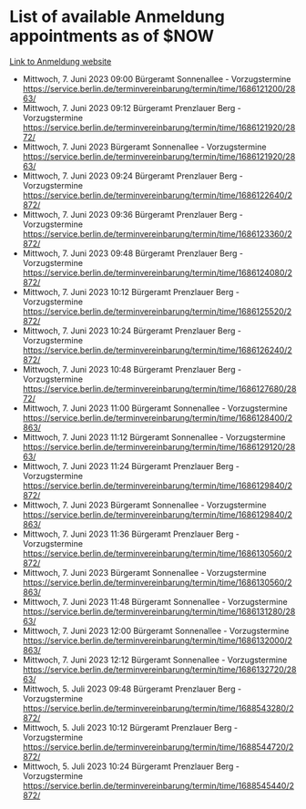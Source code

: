 # List of available Anmeldung appointments as of $NOW
[Link to Anmeldung website](https://service.berlin.de/terminvereinbarung/termin/tag.php?termin=1&anliegen[]=120686&dienstleisterlist=122210,122217,327316,122219,327312,122227,327314,122231,327346,122243,327348,122254,122252,329742,122260,329745,122262,329748,122271,327278,122273,327274,122277,327276,330436,122280,327294,122282,327290,122284,327292,122291,327270,122285,327266,122286,327264,122296,327268,150230,329760,122297,327286,122294,327284,122312,329763,122314,329775,122304,327330,122311,327334,122309,327332,317869,122281,327352,122279,329772,122283,122276,327324,122274,327326,122267,329766,122246,327318,122251,327320,122257,327322,122208,327298,122226,327300&herkunft=http%3A%2F%2Fservice.berlin.de%2Fdienstleistung%2F120686%2F)
- Mittwoch, 7. Juni 2023 09:00 Bürgeramt Sonnenallee - Vorzugstermine https://service.berlin.de/terminvereinbarung/termin/time/1686121200/2863/
- Mittwoch, 7. Juni 2023 09:12 Bürgeramt Prenzlauer Berg - Vorzugstermine https://service.berlin.de/terminvereinbarung/termin/time/1686121920/2872/
- Mittwoch, 7. Juni 2023  Bürgeramt Sonnenallee - Vorzugstermine https://service.berlin.de/terminvereinbarung/termin/time/1686121920/2863/
- Mittwoch, 7. Juni 2023 09:24 Bürgeramt Prenzlauer Berg - Vorzugstermine https://service.berlin.de/terminvereinbarung/termin/time/1686122640/2872/
- Mittwoch, 7. Juni 2023 09:36 Bürgeramt Prenzlauer Berg - Vorzugstermine https://service.berlin.de/terminvereinbarung/termin/time/1686123360/2872/
- Mittwoch, 7. Juni 2023 09:48 Bürgeramt Prenzlauer Berg - Vorzugstermine https://service.berlin.de/terminvereinbarung/termin/time/1686124080/2872/
- Mittwoch, 7. Juni 2023 10:12 Bürgeramt Prenzlauer Berg - Vorzugstermine https://service.berlin.de/terminvereinbarung/termin/time/1686125520/2872/
- Mittwoch, 7. Juni 2023 10:24 Bürgeramt Prenzlauer Berg - Vorzugstermine https://service.berlin.de/terminvereinbarung/termin/time/1686126240/2872/
- Mittwoch, 7. Juni 2023 10:48 Bürgeramt Prenzlauer Berg - Vorzugstermine https://service.berlin.de/terminvereinbarung/termin/time/1686127680/2872/
- Mittwoch, 7. Juni 2023 11:00 Bürgeramt Sonnenallee - Vorzugstermine https://service.berlin.de/terminvereinbarung/termin/time/1686128400/2863/
- Mittwoch, 7. Juni 2023 11:12 Bürgeramt Sonnenallee - Vorzugstermine https://service.berlin.de/terminvereinbarung/termin/time/1686129120/2863/
- Mittwoch, 7. Juni 2023 11:24 Bürgeramt Prenzlauer Berg - Vorzugstermine https://service.berlin.de/terminvereinbarung/termin/time/1686129840/2872/
- Mittwoch, 7. Juni 2023  Bürgeramt Sonnenallee - Vorzugstermine https://service.berlin.de/terminvereinbarung/termin/time/1686129840/2863/
- Mittwoch, 7. Juni 2023 11:36 Bürgeramt Prenzlauer Berg - Vorzugstermine https://service.berlin.de/terminvereinbarung/termin/time/1686130560/2872/
- Mittwoch, 7. Juni 2023  Bürgeramt Sonnenallee - Vorzugstermine https://service.berlin.de/terminvereinbarung/termin/time/1686130560/2863/
- Mittwoch, 7. Juni 2023 11:48 Bürgeramt Sonnenallee - Vorzugstermine https://service.berlin.de/terminvereinbarung/termin/time/1686131280/2863/
- Mittwoch, 7. Juni 2023 12:00 Bürgeramt Sonnenallee - Vorzugstermine https://service.berlin.de/terminvereinbarung/termin/time/1686132000/2863/
- Mittwoch, 7. Juni 2023 12:12 Bürgeramt Sonnenallee - Vorzugstermine https://service.berlin.de/terminvereinbarung/termin/time/1686132720/2863/
- Mittwoch, 5. Juli 2023 09:48 Bürgeramt Prenzlauer Berg - Vorzugstermine https://service.berlin.de/terminvereinbarung/termin/time/1688543280/2872/
- Mittwoch, 5. Juli 2023 10:12 Bürgeramt Prenzlauer Berg - Vorzugstermine https://service.berlin.de/terminvereinbarung/termin/time/1688544720/2872/
- Mittwoch, 5. Juli 2023 10:24 Bürgeramt Prenzlauer Berg - Vorzugstermine https://service.berlin.de/terminvereinbarung/termin/time/1688545440/2872/

